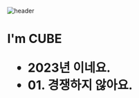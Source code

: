 

![header](https://capsule-render.vercel.app/api?type=transparent&height=130&text=Hi&nbsp;I'm%20CUBE&fontAlign=30&color=_custom_gradient=1F2F9A,1F2F9C)

<h1> I'm CUBE 
<ul>
 <li> 2023년 이네요.
 <li> 01. 경쟁하지 않아요.
  
  


